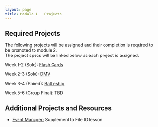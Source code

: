 ```yaml
---
layout: page
title: Module 1 - Projects
---
```


## Required Projects
The following projects will be assigned and their completion is required to be promoted to module 2.  
The project specs will be linked below as each project is assigned.


<!-- Week 1 (Ungraded): [Credit Check](./credit_check.markdown)-->
<!-- Alternate between Flash Cards and War or Peace for repeaters -->
<!-- Week 1-2 (Solo): [War or Peace](./war_or_peace/) -->
Week 1-2 (Solo): [Flash Cards](./flashcards/)  
<!-- Week 2-3 (Solo): [DMV](./dmv/)  -->
Week 2-3 (Solo): [DMV](./dmv/)  
<!-- Option to add more advanced option with Connect Four as other pair project -->
<!-- Week 3-4 (Paired): [Battleship](./battleship/) -->
Week 3-4 (Paired): [Battleship](./battleship/)  
<!-- Week 4 Extra Time!: [Beat Box](./beat_box/)  -->
Week 5-6 (Group Final): TBD  
<!-- Week 5-6 (Group Final): [Futbol](./futbol_pd/) -->

## Additional Projects and Resources

- [Event Manager:](./event_manager.markdown) Supplement to File IO lesson
